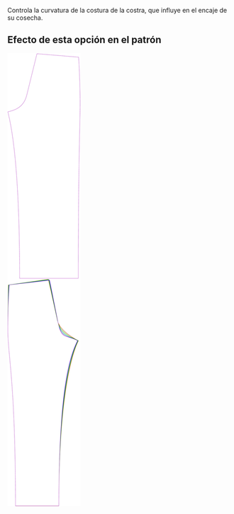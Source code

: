 
Controla la curvatura de la costura de la costra, que influye en el encaje de su cosecha.


## Efecto de esta opción en el patrón
![Esta imagen muestra el efecto de esta opción superponiendo varias variantes que tienen un valor diferente para esta opción](titan_crotchseamcurvebend_sample.svg "Efecto de esta opción en el patrón")